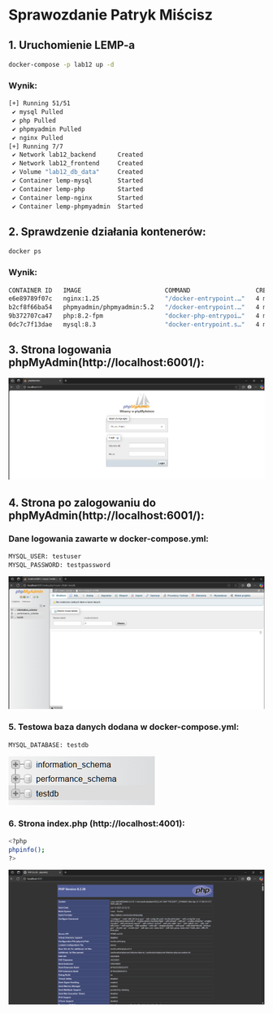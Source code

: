 # Sprawozdanie Patryk Miścisz

## 1. Uruchomienie LEMP-a

```bash
docker-compose -p lab12 up -d
```
### Wynik:
```bash
[+] Running 51/51
 ✔ mysql Pulled                                                                                         21.6s 
 ✔ php Pulled                                                                                           19.5s 
 ✔ phpmyadmin Pulled                                                                                    21.0s 
 ✔ nginx Pulled                                                                                         13.6s 
[+] Running 7/7
 ✔ Network lab12_backend      Created                                                                    0.1s 
 ✔ Network lab12_frontend     Created                                                                    0.0s 
 ✔ Volume "lab12_db_data"     Created                                                                    0.0s 
 ✔ Container lemp-mysql       Started                                                                    1.2s 
 ✔ Container lemp-php         Started                                                                    1.2s 
 ✔ Container lemp-nginx       Started                                                                    1.0s 
 ✔ Container lemp-phpmyadmin  Started                                                                    0.9s
```
## 2. Sprawdzenie działania kontenerów:
```bash
docker ps
```
### Wynik:
```bash
CONTAINER ID   IMAGE                       COMMAND                  CREATED         STATUS         PORTS                  NAMES
e6e89789f07c   nginx:1.25                  "/docker-entrypoint.…"   4 minutes ago   Up 4 minutes   0.0.0.0:4001->80/tcp   lemp-nginx
b2cf8f66ba54   phpmyadmin/phpmyadmin:5.2   "/docker-entrypoint.…"   4 minutes ago   Up 4 minutes   0.0.0.0:6001->80/tcp   lemp-phpmyadmin
9b372707ca47   php:8.2-fpm                 "docker-php-entrypoi…"   4 minutes ago   Up 4 minutes   9000/tcp               lemp-php
0dc7c7f13dae   mysql:8.3                   "docker-entrypoint.s…"   4 minutes ago   Up 4 minutes   3306/tcp, 33060/tcp    lemp-mysql
```
## 3. Strona logowania phpMyAdmin(http://localhost:6001/):
![logowanie phpMyAdmin](/screenshots/stornalogowania.png)

## 4. Strona po zalogowaniu do phpMyAdmin(http://localhost:6001/):
### Dane logowania zawarte w docker-compose.yml:
```bash
MYSQL_USER: testuser
MYSQL_PASSWORD: testpassword
```
![widok po zalogowaniu](/screenshots/widok%20po%20zalogowaniu.png)

### 5. Testowa baza danych dodana w docker-compose.yml:
```bash
MYSQL_DATABASE: testdb
```
![testowa baza danych](/screenshots/bazaTestowa.png)

### 6. Strona index.php (http://localhost:4001):
```bash
<?php
phpinfo();
?>
```
![strona index.php](/screenshots/indexphp.png)
